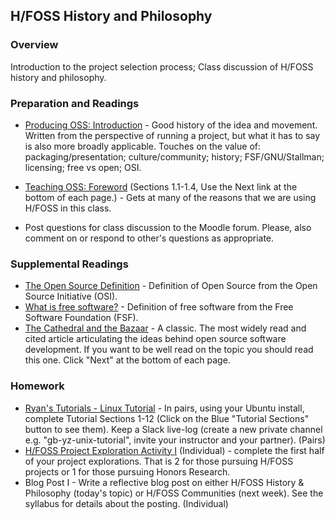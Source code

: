 ## H/FOSS History and Philosophy

### Overview

Introduction to the project selection process; Class discussion of H/FOSS history and philosophy.

### Preparation and Readings

- [Producing OSS: Introduction](https://producingoss.com/en/introduction.html) - Good history of the idea and movement. Written from the perspective of running a project, but what it has to say is also more broadly applicable. Touches on the value of: packaging/presentation; culture/community; history; FSF/GNU/Stallman; licensing; free vs open; OSI.
- [Teaching OSS: Foreword](https://quaid.fedorapeople.org/TOS/Practical_Open_Source_Software_Exploration/html/ch-Foreword.html) (Sections 1.1-1.4, Use the Next link at the bottom of each page.) - Gets at many of the reasons that we are using H/FOSS in this class.

- Post questions for class discussion to the Moodle forum. Please, also comment on or respond to other's questions as appropriate.

### Supplemental Readings

- [The Open Source Definition](https://opensource.org/osd) - Definition of Open Source from the Open Source Initiative (OSI).
- [What is free software?](https://www.gnu.org/philosophy/free-sw.html) - Definition of free software from the Free Software Foundation (FSF).
- [The Cathedral and the Bazaar](http://www.catb.org/~esr/writings/cathedral-bazaar/cathedral-bazaar/index.html) -  A classic. The most widely read and cited article articulating the ideas behind open source software development. If you want to be well read on the topic you should read this one. Click "Next" at the bottom of each page.

<!--
Need at least a disclaimer related to current controversies.  Otherwise omit.
https://en.wikipedia.org/wiki/Richard_Stallman#Resignation_from_MIT_and_FSF

[Free Software and the Four Freedoms](http://audio-video.gnu.org/video/short--undated--rms--free-software-four-freedoms.ogv) - Watch Richard Stallman, the founder of the free software movement talk about software freedom (8 minutes).
[Why Open Source misses the point of Free Software](https://www.gnu.org/philosophy/open-source-misses-the-point.html) - Commentary by Richard Stallman.
A collection of [Video Recordings of speeches given by Richard Stallman](http://audio-video.gnu.org/video/) on topics related to software freedom.
-->

### Homework

- [Ryan's Tutorials - Linux Tutorial](https://ryanstutorials.net/linuxtutorial/) - In pairs, using your Ubuntu install, complete Tutorial Sections 1-12 (Click on the Blue "Tutorial Sections" button to see them). Keep a Slack live-log (create a new private channel e.g. "gb-yz-unix-tutorial", invite your instructor and your partner). (Pairs)
- [H/FOSS Project Exploration Activity I](02-ProjExplore.md) (Individual) - complete the first half of your project explorations.  That is 2 for those pursuing H/FOSS projects or 1 for those pursuing Honors Research.
- Blog Post I - Write a reflective blog post on either H/FOSS History & Philosophy (today's topic) or H/FOSS Communities (next week). See the syllabus for details about the posting. (Individual)
